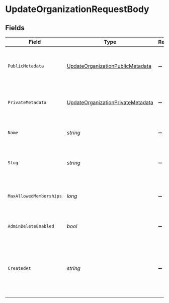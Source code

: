 # UpdateOrganizationRequestBody


## Fields

| Field                                                                                                                           | Type                                                                                                                            | Required                                                                                                                        | Description                                                                                                                     |
| ------------------------------------------------------------------------------------------------------------------------------- | ------------------------------------------------------------------------------------------------------------------------------- | ------------------------------------------------------------------------------------------------------------------------------- | ------------------------------------------------------------------------------------------------------------------------------- |
| `PublicMetadata`                                                                                                                | [UpdateOrganizationPublicMetadata](../../Models/Operations/UpdateOrganizationPublicMetadata.md)                                 | :heavy_minus_sign:                                                                                                              | Metadata saved on the organization, that is visible to both your frontend and backend.                                          |
| `PrivateMetadata`                                                                                                               | [UpdateOrganizationPrivateMetadata](../../Models/Operations/UpdateOrganizationPrivateMetadata.md)                               | :heavy_minus_sign:                                                                                                              | Metadata saved on the organization that is only visible to your backend.                                                        |
| `Name`                                                                                                                          | *string*                                                                                                                        | :heavy_minus_sign:                                                                                                              | The new name of the organization.<br/>May not contain URLs or HTML.                                                             |
| `Slug`                                                                                                                          | *string*                                                                                                                        | :heavy_minus_sign:                                                                                                              | The new slug of the organization, which needs to be unique in the instance                                                      |
| `MaxAllowedMemberships`                                                                                                         | *long*                                                                                                                          | :heavy_minus_sign:                                                                                                              | The maximum number of memberships allowed for this organization                                                                 |
| `AdminDeleteEnabled`                                                                                                            | *bool*                                                                                                                          | :heavy_minus_sign:                                                                                                              | If true, an admin can delete this organization with the Frontend API.                                                           |
| `CreatedAt`                                                                                                                     | *string*                                                                                                                        | :heavy_minus_sign:                                                                                                              | A custom date/time denoting _when_ the organization was created, specified in RFC3339 format (e.g. `2012-10-20T07:15:20.902Z`). |